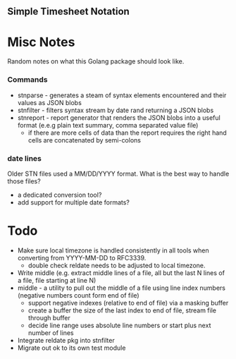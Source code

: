 
Simple Timesheet Notation
-------------------------

Misc Notes
==========

Random notes on what this Golang package should look like.


### Commands

+ stnparse - generates a steam of syntax elements encountered and their values as JSON blobs
+ stnfilter - filters syntax stream by date rand returning a JSON blobs
+ stnreport - report generator that renders the JSON blobs into a useful format (e.e.g plain text summary, comma separated value file)
  + if there are more cells of data than the report requires the right hand cells are concatenated by semi-colons


### date lines

Older STN files used a MM/DD/YYYY format. What is the best way to handle those files?

+ a dedicated conversion tool?
+ add support for multiple date formats?

Todo
====

+ Make sure local timezone is handled consistently in all tools when converting from YYYY-MM-DD to RFC3339.
    + double check reldate needs to be adjusted to local timezone.
+ Write middle (e.g. extract middle lines of a file, all but the last N lines of a file, file starting at line N)
+ middle - a utility to pull out the middle of a file using line index numbers (negative numbers count form end of file)
    + support negative indexes (relative to end of file) via a masking buffer
    + create a buffer the size of the last index to end of file, stream file through buffer
    + decide line range uses absolute line numbers or start plus next number of lines
+ Integrate reldate pkg into stnfilter 
+ Migrate out ok to its own test module

